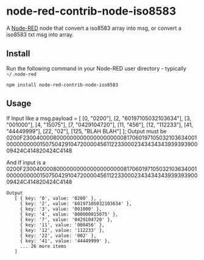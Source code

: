 node-red-contrib-node-iso8583
=============================

A <a href="http://nodered.org" target="_new">Node-RED</a> node that convert a iso8583 array into msg, or convert a iso8583 txt msg into array.

Install
-------

Run the following command in your Node-RED user directory - typically `~/.node-red`

    npm install node-red-contrib-node-iso8583


Usage
-----

If Input like a
       msg.payload = [
            [0, "0200"],
            [2, "60197105032103634"],
            [3, "001000"],
            [4, "15075"],
            [7, "0429104720"],
            [11, "456"],
            [12, "112233"],
            [41, "44449999"],
            [22, "02"],
            [125, "BLAH BLAH"]
       ];
    Output must be
       0200F2300400008000000000000000000008170601971050321036340010000000000150750429104720000456112233000234343434393939390009424C414820424C4148
        
And If input is a
       0200F2300400008000000000000000000008170601971050321036340010000000000150750429104720000456112233000234343434393939390009424C414820424C4148

    Output
       [ { key: '0', value: '0200' }, ,
         { key: '2', value: '60197105032103634' },
         { key: '3', value: '001000' },
         { key: '4', value: '000000015075' },
         { key: '7', value: '0429104720' },
         { key: '11', value: '000456' },
         { key: '12', value: '112233' },
         { key: '22', value: '002' },
         { key: '41', value: '44449999' },
         ... 26 more items 
       ]


